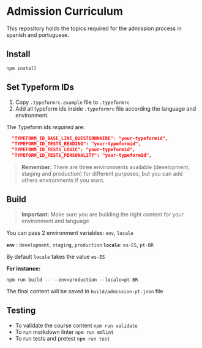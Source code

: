 # Admission Curriculum

This repository holds the topics required for the admission process in spanish and portuguese.

## Install

`npm install`

## Set Typeform IDs

1. Copy `.typeformrc.example` file to `.typeformrc`
2. Add all typeform ids inside `.typeformrc` file according the language and environment.

The Typeform ids _required_ are:

```json
  "TYPEFORM_ID_BASE_LINE_QUESTIONNAIRE": "your-typeformid",
  "TYPEFORM_ID_TESTS_READING": "your-typeformid",
  "TYPEFORM_ID_TESTS_LOGIC": "your-typeformid",
  "TYPEFORM_ID_TESTS_PERSONALITY": "your-typeformid",
```

> **Remember:** There are three environments available
> (development, staging and production) for different purposes, but you can add
> others environments if you want.

## Build

> **Important:** Make sure you are building the right content for your environment and language

You can pass 2 environment variables: `env`, `locale`

**`env`** : `development`, `staging`, `production`
**`locale`**: `es-ES`, `pt-BR`

By default `locale` takes the value `es-ES`

**For instance:**

`npm run build -- --env=production --locale=pt-BR`

The final content will be saved in `build/admission-pt.json` file

## Testing

- To validate the course content `npm run validate`
- To run markdown linter `npm run mdlint`
- To run tests and pretest `npm run test`
